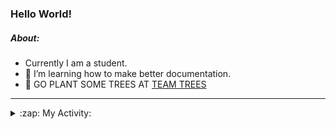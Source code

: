 ### Hello World!

##### About:
- Currently I am a student.
- 🌱 I’m learning how to make better documentation.
- 🌱 GO PLANT SOME TREES AT [TEAM TREES](https://teamtrees.org/)

---
<details>
  <summary>:zap: My Activity:</summary>
  
<!--START_SECTION:waka-->
![Code Time](http://img.shields.io/badge/Code%20Time-1%2C125%20hrs%2010%20mins-blue)

**I'm a Night 🦉** 

```text
🌞 Morning                1132 commits        ██░░░░░░░░░░░░░░░░░░░░░░░   08.31 % 
🌆 Daytime                5065 commits        █████████░░░░░░░░░░░░░░░░   37.17 % 
🌃 Evening                3898 commits        ███████░░░░░░░░░░░░░░░░░░   28.60 % 
🌙 Night                  3533 commits        ██████░░░░░░░░░░░░░░░░░░░   25.92 % 
```
📅 **I'm Most Productive on Wednesday** 

```text
Monday                   2124 commits        ████░░░░░░░░░░░░░░░░░░░░░   15.59 % 
Tuesday                  1684 commits        ███░░░░░░░░░░░░░░░░░░░░░░   12.36 % 
Wednesday                3213 commits        ██████░░░░░░░░░░░░░░░░░░░   23.58 % 
Thursday                 1570 commits        ███░░░░░░░░░░░░░░░░░░░░░░   11.52 % 
Friday                   1311 commits        ██░░░░░░░░░░░░░░░░░░░░░░░   09.62 % 
Saturday                 1248 commits        ██░░░░░░░░░░░░░░░░░░░░░░░   09.16 % 
Sunday                   2478 commits        █████░░░░░░░░░░░░░░░░░░░░   18.18 % 
```


📊 **This Week I Spent My Time On** 

```text
🔥 Editors: 
VS Code                  3 hrs 28 mins       █████████████████████████   100.00 % 

🐱‍💻 Projects: 
praise                   2 hrs 46 mins       ████████████████████░░░░░   79.70 % 
discord-bot              30 mins             ████░░░░░░░░░░░░░░░░░░░░░   14.49 % 
CSF22                    12 mins             █░░░░░░░░░░░░░░░░░░░░░░░░   05.81 % 
```


 Last Updated on 22/05/2023 09:08:19 UTC
<!--END_SECTION:waka-->
</details>
